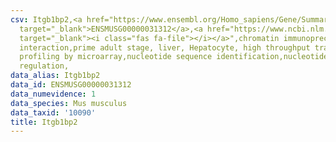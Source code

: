 ```yaml
---
csv: Itgb1bp2,<a href="https://www.ensembl.org/Homo_sapiens/Gene/Summary?db=core;g=ENSMUSG00000031312"
  target="_blank">ENSMUSG00000031312</a>,<a href="https://www.ncbi.nlm.nih.gov/pubmed/23834426"
  target="_blank"><i class="fas fa-file"></i></a>",chromatin immunoprecipitation assay,direct
  interaction,prime adult stage, liver, Hepatocyte, high throughput transcription
  profiling by microarray,nucleotide sequence identification,nucleotide sequence identification,transcriptional
  regulation,
data_alias: Itgb1bp2
data_id: ENSMUSG00000031312
data_numevidence: 1
data_species: Mus musculus
data_taxid: '10090'
title: Itgb1bp2
---
```

